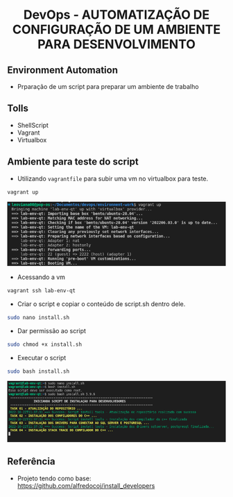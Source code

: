 <h1 align="center">DevOps - AUTOMATIZAÇÃO DE CONFIGURAÇÃO DE UM AMBIENTE PARA DESENVOLVIMENTO</h1>

## Environment Automation

- Prparação de um script para preparar um ambiente de trabalho

## Tolls

- ShellScript
- Vagrant
- Virtualbox

## Ambiente para teste do script

- Utilizando `vagrantfile` para subir uma vm no virtualbox para teste.

```bash
vagrant up
```
<p align="center">
  <img alt="vagrant" src="image/vagrant-up.png">
</p>

- Acessando a vm

```bash
vagrant ssh lab-env-qt
```
- Criar o script e copiar o conteúdo de script.sh dentro dele.
```bash
sudo nano install.sh
```

- Dar permissão ao script
```bash
sudo chmod +x install.sh
```

- Executar o script 
```bash
sudo bash install.sh
```
<p align="center">
  <img alt="script" src="image/start-script.png">
</p>


## Referência
- Projeto tendo como base: https://github.com/alfredocoj/install_developers